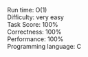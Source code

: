 Run time: O(1)  
Difficulty: very easy  
Task Score: 100%  
Correctness: 100%  
Performance: 100%  
Programming language: C  